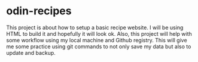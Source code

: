 # odin-recipes
This project is about how to setup a basic recipe website. I will be using HTML to build it and hopefully it will look ok. Also, this project will help with some workflow using my local machine and Github registry. This will give me some practice using git commands to not only save my data but also to update and backup.